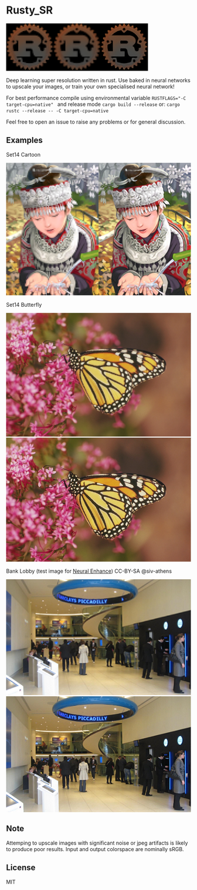 # Rusty_SR
![LogoNN](docs/logo_nn.png)![LogoLin](docs/logo_lin.png)![Logo](docs/logo_rs.png)

Deep learning super resolution written in rust.
Use baked in neural networks to upscale your images, or train your own specialised neural network!

For best performance compile using environmental variable `RUSTFLAGS="-C target-cpu=native" ` and release mode `cargo build --release`
or: `cargo rustc --release -- -C target-cpu=native`

Feel free to open an issue to raise any problems or for general discussion.

## Examples
Set14 Cartoon

![CartoonLowRes](docs/cartoon_nn.png)![Cartoon](docs/cartoon_rsa.png)

Set14 Butterfly

![ButterflyLowRes](docs/butterfly_nn.png)
![Butterfly](docs/butterfly_rs.png)

Bank Lobby (test image for [Neural Enhance](https://github.com/alexjc/neural-enhance))
CC-BY-SA @siv-athens

![BankLowRes](docs/bank_nn.png)
![Bank](docs/bank_rs.png)

## Note
Attemping to upscale images with significant noise or jpeg artifacts is likely to produce poor results. Input and output colorspace are nominally sRGB.

## License
MIT